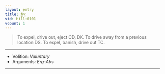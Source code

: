 ```yaml
---
layout: entry
title: སྐྲོད་
vid: Hill:0101
vcount: 1
---
```

> To expel, drive out, eject CD, DK\. To drive away from a previous location DS\. To expel, banish, drive out TC\.

---
* Volition: _Voluntary_
* Arguments: _Erg-Abs_

---


